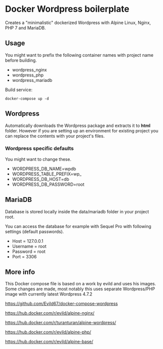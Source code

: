 # Docker Wordpress boilerplate

Creates a "minimalistic" dockerized Wordpress with Alpine Linux, Nginx, PHP 7 and MariaDB.

## Usage

You might want to prefix the following container names with project name before building.
- wordpress_nginx
- wordpress_php
- wordpress_mariadb

Build service:
```
docker-compose up -d
```

## Wordpress

Automatically downloads the Wordpress package and extracts it to **html** folder. However if you are setting up an environment for existing project you can replace the contents with your project's files.

### Wordpress specific defaults

You might want to change these.

- WORDPRESS_DB_NAME=wpdb
- WORDPRESS_TABLE_PREFIX=wp_
- WORDPRESS_DB_HOST=db
- WORDPRESS_DB_PASSWORD=root

## MariaDB

Database is stored locally inside the data/mariadb folder in your project root.

You can access the database for example with Sequel Pro with following settings (default passwords).

- Host = 127.0.0.1
- Username = root
- Password = root
- Port = 3306

## More info

This Docker compose file is based on a work by evild and uses his images. Some changes are made, most notably this uses separate Wordpress/PHP image with currently latest Wordpress 4.7.2

https://github.com/Evild67/docker-compose-wordpress

https://hub.docker.com/r/evild/alpine-nginx/

https://hub.docker.com/r/turanturan/alpine-wordpress/

https://hub.docker.com/r/evild/alpine-php/

https://hub.docker.com/r/evild/alpine-base/
